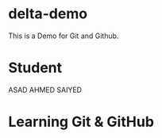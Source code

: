 # delta-demo
This is a Demo for Git and Github.
# Student
ASAD AHMED SAIYED

# Learning Git & GitHub
